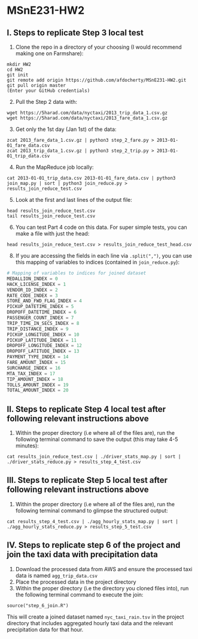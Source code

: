 # MSnE231-HW2

## I. Steps to replicate Step 3 local test
1. Clone the repo in a directory of your choosing (I would recommend making one on Farmshare):
```
mkdir HW2
cd HW2
git init
git remote add origin https://github.com/afdocherty/MSnE231-HW2.git
git pull origin master
(Enter your GitHub credentials)
```

2. Pull the Step 2 data with:
```
wget https://5harad.com/data/nyctaxi/2013_trip_data_1.csv.gz 
wget https://5harad.com/data/nyctaxi/2013_fare_data_1.csv.gz 
```

3. Get only the 1st day (Jan 1st) of the data:
```
zcat 2013_fare_data_1.csv.gz | python3 step_2_fare.py > 2013-01-01_fare_data.csv
zcat 2013_trip_data_1.csv.gz | python3 step_2_trip.py > 2013-01-01_trip_data.csv
```

4. Run the MapReduce job locally:
```
cat 2013-01-01_trip_data.csv 2013-01-01_fare_data.csv | python3 join_map.py | sort | python3 join_reduce.py > results_join_reduce_test.csv
```

5. Look at the first and last lines of the output file:
```
head results_join_reduce_test.csv
tail results_join_reduce_test.csv
```

6. You can test Part 4 code on this data. For super simple tests, you can make a file with just the head:
```
head results_join_reduce_test.csv > results_join_reduce_test_head.csv
```

8. If you are accessing the fields in each line via `.split(",")`, you can use this mapping of variables to indices (contained in `join_reduce.py`):
```python
# Mapping of variables to indices for joined dataset
MEDALLION_INDEX = 0
HACK_LICENSE_INDEX = 1
VENDOR_ID_INDEX = 2
RATE_CODE_INDEX = 3
STORE_AND_FWD_FLAG_INDEX = 4
PICKUP_DATETIME_INDEX = 5
DROPOFF_DATETIME_INDEX = 6
PASSENGER_COUNT_INDEX = 7
TRIP_TIME_IN_SECS_INDEX = 8
TRIP_DISTANCE_INDEX = 9
PICKUP_LONGITUDE_INDEX = 10
PICKUP_LATITUDE_INDEX = 11
DROPOFF_LONGITUDE_INDEX = 12
DROPOFF_LATITUDE_INDEX = 13
PAYMENT_TYPE_INDEX = 14
FARE_AMOUNT_INDEX = 15
SURCHARGE_INDEX = 16
MTA_TAX_INDEX = 17
TIP_AMOUNT_INDEX = 18
TOLLS_AMOUNT_INDEX = 19
TOTAL_AMOUNT_INDEX = 20
```

## II. Steps to replicate Step 4 local test after following relevant instructions above
1. Within the proper directory (i.e where all of the files are), run the following terminal command to save the output (this may take 4-5 minutes):
```
cat results_join_reduce_test.csv | ./driver_stats_map.py | sort | ./driver_stats_reduce.py > results_step_4_test.csv
```

## III. Steps to replicate Step 5 local test after following relevant instructions above
1. Within the proper directory (i.e where all of the files are), run the following terminal command to glimpse the structured output:
```
cat results_step_4_test.csv | ./agg_hourly_stats_map.py | sort | ./agg_hourly_stats_reduce.py > results_step_5_test.csv
```

## IV. Steps to replicate step 6 of the project and join the taxi data with precipitation data
1. Download the processed data from AWS and ensure the processed taxi data is named `agg_trip_data.csv`
2. Place the processed data in the project directory
3. Within the proper directory (i.e the directory you cloned files into), run the following terminal command to execute the join:
```
source("step_6_join.R")
```
This will create a joined dataset named `nyc_taxi_rain.tsv` in the project directory that includes aggregated hourly taxi data and the relevant precipitation data for that hour.
